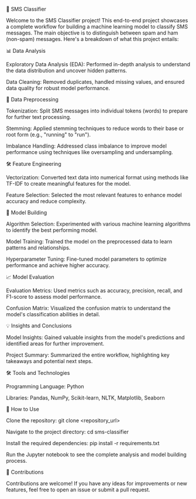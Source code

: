 📱 SMS Classifier

Welcome to the SMS Classifier project! This end-to-end project showcases a complete workflow for building a machine learning model to classify SMS messages. The main objective is to distinguish between spam and ham (non-spam) messages. Here's a breakdown of what this project entails:

📊 Data Analysis

Exploratory Data Analysis (EDA): Performed in-depth analysis to understand the data distribution and uncover hidden patterns.

Data Cleaning: Removed duplicates, handled missing values, and ensured data quality for robust model performance.

🧹 Data Preprocessing

Tokenization: Split SMS messages into individual tokens (words) to prepare for further text processing.

Stemming: Applied stemming techniques to reduce words to their base or root form (e.g., "running" to "run").

Imbalance Handling: Addressed class imbalance to improve model performance using techniques like oversampling and undersampling.

🛠️ Feature Engineering

Vectorization: Converted text data into numerical format using methods like TF-IDF to create meaningful features for the model.

Feature Selection: Selected the most relevant features to enhance model accuracy and reduce complexity.

🚀 Model Building

Algorithm Selection: Experimented with various machine learning algorithms to identify the best performing model.

Model Training: Trained the model on the preprocessed data to learn patterns and relationships.

Hyperparameter Tuning: Fine-tuned model parameters to optimize performance and achieve higher accuracy.

📈 Model Evaluation

Evaluation Metrics: Used metrics such as accuracy, precision, recall, and F1-score to assess model performance.

Confusion Matrix: Visualized the confusion matrix to understand the model's classification abilities in detail.

💡 Insights and Conclusions

Model Insights: Gained valuable insights from the model's predictions and identified areas for further improvement.

Project Summary: Summarized the entire workflow, highlighting key takeaways and potential next steps.

🛠️ Tools and Technologies

Programming Language: Python

Libraries: Pandas, NumPy, Scikit-learn, NLTK, Matplotlib, Seaborn

📌 How to Use

Clone the repository: git clone <repository_url>

Navigate to the project directory: cd sms-classifier

Install the required dependencies: pip install -r requirements.txt

Run the Jupyter notebook to see the complete analysis and model building process.

🤝 Contributions

Contributions are welcome! If you have any ideas for improvements or new features, feel free to open an issue or submit a pull request.
